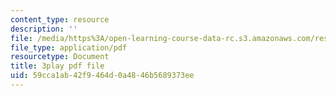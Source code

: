 ```yaml
---
content_type: resource
description: ''
file: /media/https%3A/open-learning-course-data-rc.s3.amazonaws.com/res-6-012-introduction-to-probability-spring-2018/59cca1ab42f9464d0a4846b5689373ee_whbKmwMmB4s.pdf
file_type: application/pdf
resourcetype: Document
title: 3play pdf file
uid: 59cca1ab-42f9-464d-0a48-46b5689373ee
---
```

